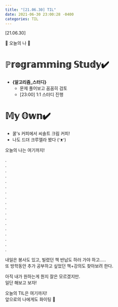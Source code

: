 ```yaml
---
title: "[21.06.30] TIL"
date: 2021-06-30 23:00:28 -0400
categories: TIL
---
```


[21.06.30]

🙌 오늘의 나 🙌

# ℙ𝕣𝕠𝕘𝕣𝕒𝕞𝕞𝕚𝕟𝕘 𝕊𝕥𝕦𝕕𝕪✔️   
- **{알고리즘_스터디}**
    *  문제 풀어보고 꼼꼼히 검토
    *   [23:00] 1:1 스터디 진행





# 𝕄𝕪 𝕆𝕨𝕟✔️
- 꿀's 커피에서 씨솔트 크림 커피!
- 나도 드뎌 크루엘라 봤다 (ᵔᴥᵔ)

 

 




오늘의 나는 여기까지! 
    
.     
.      
.      
.    
.     
.      
.       
.        
.      
.      
.       
.      
.      
.      
.      
.      
.      
.  

내일은 봉사도 있고, 빌렸던 책 반납도 하러 가야 하고.....      
또 방학동안 추가 공부하고 싶었던 책+강의도 찾아보려 한다.    

아직 내가 원하는게 뭔지 잘은 모르겠지만.   
일단 해보고 보자!  

오늘의 TIL은 여기까지!       
앞으로의 나에게도 화이팅 🌸  
